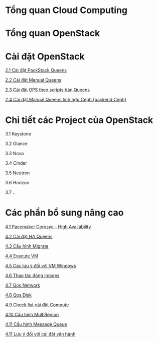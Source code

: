 # Tổng quan Cloud Computing 

# Tổng quan OpenStack 

# Cài đặt OpenStack 

[2.1 Cài đặt PackStack Queens](docs/setup/packstack.md)

[2.2 Cài đặt Manual Queens](docs/setup/manual_install.md)

[2.3 Cài đặt OPS theo scripts bản Queens](https://github.com/uncelvel/openstack-tools/blob/master/docs/openstack-queens-CentOS7-scripts.md)

[2.4 Cài đặt Manual Queens tích hợp Ceph (backend Ceph)](https://github.com/uncelvel/tutorial-ceph/blob/master/docs/operating/ceph-vs-openstack.md)

# Chi tiết các Project của OpenStack 

3.1 Keystone

3.2 Glance

3.3 Nova

3.4 Cinder

3.5 Neutron

3.6 Horizon 

3.7 ..

# Các phần bổ sung nâng cao 

[4.1 Pacemaker Corosyc - High Availability](https://github.com/uncelvel/ghichep-pacemaker-corosync)

[4.2 Cài đặt HA Queens](https://github.com/uncelvel/tutorial-openstackHA/)

[4.3 Cấu hình Migrate](docs/other/cau_hinh_migrate.md)

[4.4 Evacute VM](docs/other/evacute_vm.md)

[4.5 Các lưu ý đối với VM Windows](docs/other/VM_windows.md)

[4.6 Thao tác đóng Images](https://github.com/uncelvel/create-images-openstack)

[4.7 Qos Network](docs/other/qos_network.md)

[4.8 Qos Disk](docs/other/qos_disk.md)

[4.9 Check list cài đặt Compute](docs/other/check_list_compute.md)

[4.10 Cấu hình MultiRegion](docs/other/multi-region.md)

[4.11 Cấu hình Message Queue](docs/other/message_queue.md)

[4.11 Lưu ý đối với cài đặt vận hành](docs/other/note.md)